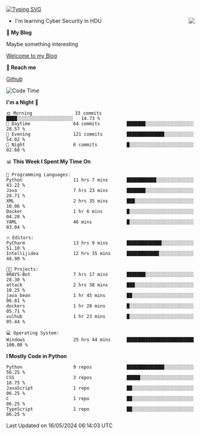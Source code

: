 [![Typing SVG](https://readme-typing-svg.herokuapp.com?font=Fira+Code&pause=1000&random=false&width=450&height=60&lines=Hello+%F0%9F%91%8B%F0%9F%8F%BB;I'm+JBNRZ)](https://git.io/typing-svg)

<a href="#">
  <img align="right" src="https://github-readme-stats.vercel.app/api?username=JBNRZ&show_icons=true&bg_color=15,f2f7fd,E0EAFC" />
</a>

- I'm learning Cyber Security in HDU

 **🌱 My Blog**

Maybe something interesting

[Welcome to my Blog](https://jbnrz.com.cn/)

 **💬 Reach me** 

[Github](https://github.com/JBNRZ)


<!--START_SECTION:waka-->
![Code Time](http://img.shields.io/badge/Code%20Time-479%20hrs%2027%20mins-blue)

**I'm a Night 🦉** 

```text
🌞 Morning                33 commits          ████░░░░░░░░░░░░░░░░░░░░░   14.73 % 
🌆 Daytime                64 commits          ███████░░░░░░░░░░░░░░░░░░   28.57 % 
🌃 Evening                121 commits         ██████████████░░░░░░░░░░░   54.02 % 
🌙 Night                  6 commits           █░░░░░░░░░░░░░░░░░░░░░░░░   02.68 % 
```


📊 **This Week I Spent My Time On** 

```text
💬 Programming Languages: 
Python                   11 hrs 7 mins       ███████████░░░░░░░░░░░░░░   43.22 % 
Java                     7 hrs 23 mins       ███████░░░░░░░░░░░░░░░░░░   28.71 % 
XML                      2 hrs 35 mins       ███░░░░░░░░░░░░░░░░░░░░░░   10.06 % 
Docker                   1 hr 6 mins         █░░░░░░░░░░░░░░░░░░░░░░░░   04.28 % 
YAML                     46 mins             █░░░░░░░░░░░░░░░░░░░░░░░░   03.04 % 

🔥 Editors: 
PyCharm                  13 hrs 9 mins       █████████████░░░░░░░░░░░░   51.10 % 
Intellijidea             12 hrs 35 mins      ████████████░░░░░░░░░░░░░   48.90 % 

🐱‍💻 Projects: 
0RAYS-Bot                7 hrs 17 mins       ███████░░░░░░░░░░░░░░░░░░   28.30 % 
attack                   2 hrs 38 mins       ███░░░░░░░░░░░░░░░░░░░░░░   10.25 % 
java_bean                1 hr 45 mins        ██░░░░░░░░░░░░░░░░░░░░░░░   06.81 % 
dockers                  1 hr 28 mins        █░░░░░░░░░░░░░░░░░░░░░░░░   05.71 % 
vulhub                   1 hr 23 mins        █░░░░░░░░░░░░░░░░░░░░░░░░   05.44 % 

💻 Operating System: 
Windows                  25 hrs 44 mins      █████████████████████████   100.00 % 
```

**I Mostly Code in Python** 

```text
Python                   9 repos             ██████████████░░░░░░░░░░░   56.25 % 
CSS                      3 repos             █████░░░░░░░░░░░░░░░░░░░░   18.75 % 
JavaScript               1 repo              ██░░░░░░░░░░░░░░░░░░░░░░░   06.25 % 
C                        1 repo              ██░░░░░░░░░░░░░░░░░░░░░░░   06.25 % 
TypeScript               1 repo              ██░░░░░░░░░░░░░░░░░░░░░░░   06.25 % 
```




 Last Updated on 16/05/2024 06:14:03 UTC
<!--END_SECTION:waka-->
